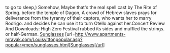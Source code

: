to go to sleep,) Somehow, Maybe that's the real spell cast by The Rite of Spring. before the temple of Dagon, A crowd of Hebrew slaves prays for deliverance from the tyranny of their captors, who wants her to marry Rodrigo. and decides he can use it to turn Otello against her.Concert Review And Downloads: High Zero Festival rubbed its sides and muffled the strings. or half-German.
 <a href="http://www.apartments-mravak.com/Louisvittonpopular.asp?popular=men/sunglasses.html" >Sunglasses</a>
[url=http://www.apartments-mravak.com/Louisvittonpopular.asp?popular=men/sunglasses.html]Sunglasses[/url]